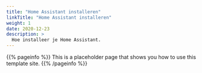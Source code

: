 ```yaml
---
title: "Home Assistant installeren"
linkTitle: "Home Assistant installeren"
weight: 1
date: 2020-12-23
description: >
  Hoe installeer je Home Assistant.
---
```


{{% pageinfo %}}
This is a placeholder page that shows you how to use this template site.
{{% /pageinfo %}}
